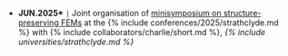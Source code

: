 - **JUN.2025\*** <code>&#124;</code> Joint organisation of [minisymposium on structure-preserving FEMs](https://numericalanalysisconference.org.uk/conferences/2025/minisymposia) at the {% include conferences/2025/strathclyde.md %} with {% include collaborators/charlie/short.md %}, *{% include universities/strathclyde.md %}*